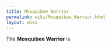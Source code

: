 ```yaml
---
title: Mosquibee Warrior
permalink: wiki/Mosquibee_Warrior.html
layout: wiki
---
```


The **Mosquibee Warrior** is
